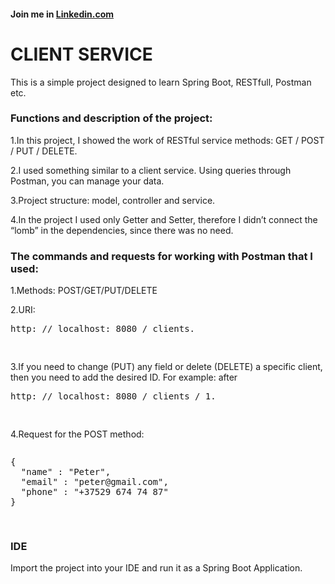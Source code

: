 <h4>Join me in <a href="https://www.linkedin.com/in/valery-dorozhynski-6142b0175/"/>Linkedin.com</a></h4>
<h1> CLIENT SERVICE </h1>
<p>This is a simple project designed to learn Spring Boot, RESTfull, Postman etc.</p>
<h3>Functions and description of the project: </h3>
<p>1.In this project, I showed the work of RESTful service methods: GET / POST / PUT / DELETE.</p>
<p>2.I used something similar to a client service. Using queries through Postman, you can manage your data.</p>
<p>3.Project structure: model, controller and service.</p>
<p>4.In the project I used only Getter and Setter, therefore I didn’t connect the “lomb” in the dependencies, since there was no need.</p>
<h3>The commands and requests for working with Postman that I used:</h3>
<p>1.Methods: POST/GET/PUT/DELETE</p>
<p>2.URI: <pre>
http: // localhost: 8080 / clients.</p>
</pre>
<p>3.If you need to change (PUT) any field or delete (DELETE) a specific client, then you need to add the desired ID.
For example: after
  <pre>
http: // localhost: 8080 / clients / 1.</p>
</pre>
<p>4.Request for the POST method:</p>
<pre>
<p>{
  "name" : "Peter",
  "email" : "peter@gmail.com",
  "phone" : "+37529 674 74 87"
}</p>
</pre>

<h3>IDE</h3>
Import the project into your IDE and run it as a Spring Boot Application. <br>
